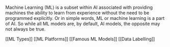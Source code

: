 Machine Learning (ML) is a subset within AI associated with providing machines the ability to learn from experience without the need to be programmed explicitly. 
Or in simple words, ML or machine learning is a part of AI. 
So while all ML models are, by default, AI models, the opposite may not always be true.

[[ML Types]]
[[ML Platforms]]
[[Famous ML Models]]
[[Data Labelling]]